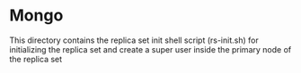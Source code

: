 # Mongo

This directory contains the replica set init shell script (rs-init.sh) for initializing the replica set and create a super user inside the primary node of the replica set
